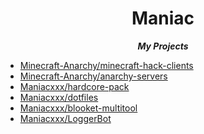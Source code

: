 <div align="center">

Maniac
===
***My Projects***

</div>

- [Minecraft-Anarchy/minecraft-hack-clients](https://github.com/Minecraft-Anarchy/minecraft-hack-clients)
- [Minecraft-Anarchy/anarchy-servers](https://github.com/Minecraft-Anarchy/anarchy-servers)
- [Maniacxxx/hardcore-pack](https://github.com/Maniacxxx/hardcore-pack)
- [Maniacxxx/dotfiles](https://github.com/Maniacxxx/dotfiles)
- [Maniacxxx/blooket-multitool](https://github.com/Maniacxxx/blooket-multitool)
- [Maniacxxx/LoggerBot](https://github.com/Maniacxxx/LoggerBot)
